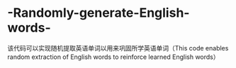 # -Randomly-generate-English-words-
该代码可以实现随机提取英语单词以用来巩固所学英语单词（This code enables random extraction of English words to reinforce learned English words）
